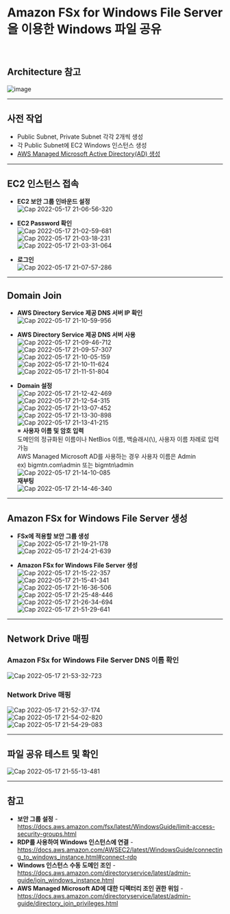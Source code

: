 # Amazon FSx for Windows File Server을 이용한 Windows 파일 공유

<br/>

## Architecture 참고
![image](https://user-images.githubusercontent.com/46125158/168588704-45445fb5-8e06-477e-80f2-3a263b721d09.png)

<hr>

## 사전 작업
- Public Subnet, Private Subnet 각각 2개씩 생성
- 각 Public Subnet에 EC2 Windows 인스턴스 생성
- [AWS Managed Microsoft Active Directory(AD) 생성](https://github.com/kva231/AWS-Tech-Note/blob/master/Security%2C%20Identity%2C%20%26%20Compliance/AWS%20Directory%20Service/AWS%20Managed%20Microsoft%20Active%20Directory(AD)%20%EC%83%9D%EC%84%B1.md)

<hr>

## EC2 인스턴스 접속
- **EC2 보안 그룹 인바운드 설정**  
  ![Cap 2022-05-17 21-06-56-320](https://user-images.githubusercontent.com/46125158/168967439-581647f4-5be7-4848-912e-325b63ba4b02.png)

- **EC2 Password 확인**  
  ![Cap 2022-05-17 21-02-59-681](https://user-images.githubusercontent.com/46125158/168967604-652b89d2-5905-49f1-bbd4-1985f81b6b89.png)  
  ![Cap 2022-05-17 21-03-18-231](https://user-images.githubusercontent.com/46125158/168967613-3df947a7-4d7c-4940-81c0-a131408a27b3.png)  
  ![Cap 2022-05-17 21-03-31-064](https://user-images.githubusercontent.com/46125158/168967625-cf8aa238-b504-4263-9bae-317a7e16823f.png)

- **로그인**  
  ![Cap 2022-05-17 21-07-57-286](https://user-images.githubusercontent.com/46125158/168968967-69a6fe77-cdc3-4299-a2d6-d117cf49fadf.png)  

<hr>

## Domain Join
- **AWS Directory Service 제공 DNS 서버 IP 확인**  
  ![Cap 2022-05-17 21-10-59-956](https://user-images.githubusercontent.com/46125158/168971280-b4fcb238-3e38-4474-943f-82c483a34e52.png)

- **AWS Directory Service 제공 DNS 서버 사용**  
  ![Cap 2022-05-17 21-09-46-712](https://user-images.githubusercontent.com/46125158/168970469-5e0a5eb5-0d34-4383-ab8e-37f481ef2a40.png)  
  ![Cap 2022-05-17 21-09-57-307](https://user-images.githubusercontent.com/46125158/168970541-03b6da53-e9d8-451b-bdfc-4ca6a2bfaa87.png)  
  ![Cap 2022-05-17 21-10-05-159](https://user-images.githubusercontent.com/46125158/168970583-4bf7cf7e-0dd2-418f-a973-ce65ae7db1b8.png)  
  ![Cap 2022-05-17 21-10-11-624](https://user-images.githubusercontent.com/46125158/168970667-4fffcb2a-6937-4770-a64b-2bd1c1424c6a.png)  
  ![Cap 2022-05-17 21-11-51-804](https://user-images.githubusercontent.com/46125158/168971111-41a5c521-4dcc-41bd-b2e6-4f4b06b96b53.png)  

- **Domain 설정**  
  ![Cap 2022-05-17 21-12-42-469](https://user-images.githubusercontent.com/46125158/168972849-f4f57f34-996b-416c-b829-f021c69bc716.png)  
  ![Cap 2022-05-17 21-12-54-315](https://user-images.githubusercontent.com/46125158/168972940-3db8dee7-6184-48b5-a41c-5547b0358829.png)  
  ![Cap 2022-05-17 21-13-07-452](https://user-images.githubusercontent.com/46125158/168973081-5230cd48-c74b-4136-94bb-c40489d44928.png)  
  ![Cap 2022-05-17 21-13-30-898](https://user-images.githubusercontent.com/46125158/168973160-bbaff87e-8b38-4228-ae3f-52aa1a44cfdc.png)  
  ![Cap 2022-05-17 21-13-41-215](https://user-images.githubusercontent.com/46125158/168973912-5240d9bf-f46a-4bb6-ae58-babb02257de8.png)  
  ※ **사용자 이름 및 암호 입력**  
  도메인의 정규화된 이름이나 NetBios 이름, 백슬래시(\\), 사용자 이름 차례로 입력 가능  
  AWS Managed Microsoft AD를 사용하는 경우 사용자 이름은 Admin  
  ex) bigmtn.com\admin 또는 bigmtn\admin  
  ![Cap 2022-05-17 21-14-10-085](https://user-images.githubusercontent.com/46125158/168986537-fec2bc72-f7c8-4277-a2db-588bc5e54d9d.png)  
  **재부팅**  
  ![Cap 2022-05-17 21-14-46-340](https://user-images.githubusercontent.com/46125158/168989290-c873e54e-d45d-4edb-b7c7-3363b11d5903.png)

<hr>

## Amazon FSx for Windows File Server 생성
- **FSx에 적용할 보안 그룹 생성**  
  ![Cap 2022-05-17 21-19-21-178](https://user-images.githubusercontent.com/46125158/169027314-973a2535-6074-4a7a-95c3-6c503860e444.png)  
  ![Cap 2022-05-17 21-24-21-639](https://user-images.githubusercontent.com/46125158/169027646-5daec901-7a99-48da-953d-63df8b1c4bfd.png)

- **Amazon FSx for Windows File Server 생성**  
  ![Cap 2022-05-17 21-15-22-357](https://user-images.githubusercontent.com/46125158/169027793-7db20461-80e7-424f-9841-35dda07881f5.png)  
  ![Cap 2022-05-17 21-15-41-341](https://user-images.githubusercontent.com/46125158/169027877-414b9ebd-f7ca-42bf-9310-ee6971b540f4.png)  
  ![Cap 2022-05-17 21-16-36-506](https://user-images.githubusercontent.com/46125158/169028165-7976b787-a7ca-4ed7-a118-64bf0fc2d3ae.png)  
  ![Cap 2022-05-17 21-25-48-446](https://user-images.githubusercontent.com/46125158/169028699-c2a83357-704c-4a9f-ab96-9e19d9cd5820.png)  
  ![Cap 2022-05-17 21-26-34-694](https://user-images.githubusercontent.com/46125158/169028793-11ba851c-b2d8-44bf-93f9-26cdbf09acfe.png)  
  ![Cap 2022-05-17 21-51-29-641](https://user-images.githubusercontent.com/46125158/169029028-7bad82e5-8e53-4387-b902-6463377ac7fd.png)

<hr>

## Network Drive 매핑
### Amazon FSx for Windows File Server DNS 이름 확인
![Cap 2022-05-17 21-53-32-723](https://user-images.githubusercontent.com/46125158/169030285-d2e3bc60-9a03-49c1-aaae-848dbe459472.png)

### Network Drive 매핑
![Cap 2022-05-17 21-52-37-174](https://user-images.githubusercontent.com/46125158/169029863-b9682820-f5d8-46ca-a8ae-c62570642917.png)  
![Cap 2022-05-17 21-54-02-820](https://user-images.githubusercontent.com/46125158/169031608-9cdccf88-00d7-476f-8e2a-320e3a0016a1.png)  
![Cap 2022-05-17 21-54-29-083](https://user-images.githubusercontent.com/46125158/169031986-c468e770-3a05-4c18-9bad-a588f004be1d.png)

<hr>

## 파일 공유 테스트 및 확인
![Cap 2022-05-17 21-55-13-481](https://user-images.githubusercontent.com/46125158/169032469-e196e7be-f7e8-4aac-8088-29ed9af718aa.png)

<hr>

## 참고
- **보안 그룹 설정** - https://docs.aws.amazon.com/fsx/latest/WindowsGuide/limit-access-security-groups.html
- **RDP를 사용하여 Windows 인스턴스에 연결** - https://docs.aws.amazon.com/AWSEC2/latest/WindowsGuide/connecting_to_windows_instance.html#connect-rdp
- **Windows 인스턴스 수동 도메인 조인** - https://docs.aws.amazon.com/directoryservice/latest/admin-guide/join_windows_instance.html
- **AWS Managed Microsoft AD에 대한 디렉터리 조인 권한 위임** - https://docs.aws.amazon.com/directoryservice/latest/admin-guide/directory_join_privileges.html
